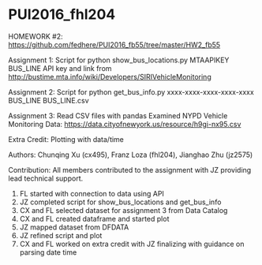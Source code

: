 # PUI2016_fhl204

HOMEWORK #2: https://github.com/fedhere/PUI2016_fb55/tree/master/HW2_fb55

Assignment 1: Script for python show_bus_locations.py MTAAPIKEY BUS_LINE 
    API key and link from http://bustime.mta.info/wiki/Developers/SIRIVehicleMonitoring

Assignment 2: Script for python get_bus_info.py xxxx-xxxx-xxxx-xxxx-xxxx BUS_LINE BUS_LINE.csv

Assignment 3: Read CSV files with pandas
    Examined NYPD Vehicle Monitoring Data: https://data.cityofnewyork.us/resource/h9gi-nx95.csv

Extra Credit: Plotting with data/time

Authors:
Chunqing Xu (cx495), Franz Loza (fhl204), Jianghao Zhu (jz2575)      
  
Contribution:  All members contributed to the assignment with JZ providing lead technical support.
  1. FL started with connection to data using API
  2. JZ completed script for show_bus_locations and get_bus_info 
  3. CX and FL selected dataset for assignment 3 from Data Catalog
  3. CX and FL created dataframe and started plot
  4. JZ mapped dataset from DFDATA 
  5. JZ refined script and plot
  6. CX and FL worked on extra credit with JZ finalizing with guidance on parsing date time
